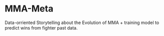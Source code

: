 # MMA-Meta
Data-orriented Storytelling about the Evolution of MMA + training model to predict wins from fighter past data.
